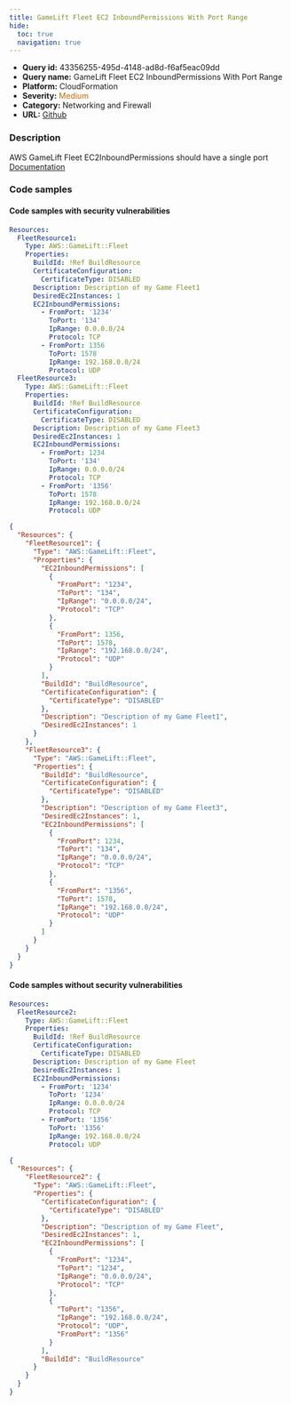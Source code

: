 ```yaml
---
title: GameLift Fleet EC2 InboundPermissions With Port Range
hide:
  toc: true
  navigation: true
---
```


<style>
  .highlight .hll {
    background-color: #ff171742;
  }
  .md-content {
    max-width: 1100px;
    margin: 0 auto;
  }
</style>

-   **Query id:** 43356255-495d-4148-ad8d-f6af5eac09dd
-   **Query name:** GameLift Fleet EC2 InboundPermissions With Port Range
-   **Platform:** CloudFormation
-   **Severity:** <span style="color:#C60">Medium</span>
-   **Category:** Networking and Firewall
-   **URL:** [Github](https://github.com/Checkmarx/kics/tree/master/assets/queries/cloudFormation/aws/gamelift_fleet_ec2_inbound_permissions_with_port_range)

### Description
AWS GameLift Fleet EC2InboundPermissions should have a single port<br>
[Documentation](https://docs.aws.amazon.com/AWSCloudFormation/latest/UserGuide/aws-resource-gamelift-fleet.html)

### Code samples
#### Code samples with security vulnerabilities
```yaml title="Positive test num. 1 - yaml file" hl_lines="10 27"
Resources:
  FleetResource1:
    Type: AWS::GameLift::Fleet
    Properties:
      BuildId: !Ref BuildResource
      CertificateConfiguration:
        CertificateType: DISABLED
      Description: Description of my Game Fleet1
      DesiredEc2Instances: 1
      EC2InboundPermissions:
        - FromPort: '1234'
          ToPort: '134'
          IpRange: 0.0.0.0/24
          Protocol: TCP
        - FromPort: 1356
          ToPort: 1578
          IpRange: 192.168.0.0/24
          Protocol: UDP
  FleetResource3:
    Type: AWS::GameLift::Fleet
    Properties:
      BuildId: !Ref BuildResource
      CertificateConfiguration:
        CertificateType: DISABLED
      Description: Description of my Game Fleet3
      DesiredEc2Instances: 1
      EC2InboundPermissions:
        - FromPort: 1234
          ToPort: '134'
          IpRange: 0.0.0.0/24
          Protocol: TCP
        - FromPort: '1356'
          ToPort: 1578
          IpRange: 192.168.0.0/24
          Protocol: UDP

```
```json title="Positive test num. 2 - json file" hl_lines="37 6"
{
  "Resources": {
    "FleetResource1": {
      "Type": "AWS::GameLift::Fleet",
      "Properties": {
        "EC2InboundPermissions": [
          {
            "FromPort": "1234",
            "ToPort": "134",
            "IpRange": "0.0.0.0/24",
            "Protocol": "TCP"
          },
          {
            "FromPort": 1356,
            "ToPort": 1578,
            "IpRange": "192.168.0.0/24",
            "Protocol": "UDP"
          }
        ],
        "BuildId": "BuildResource",
        "CertificateConfiguration": {
          "CertificateType": "DISABLED"
        },
        "Description": "Description of my Game Fleet1",
        "DesiredEc2Instances": 1
      }
    },
    "FleetResource3": {
      "Type": "AWS::GameLift::Fleet",
      "Properties": {
        "BuildId": "BuildResource",
        "CertificateConfiguration": {
          "CertificateType": "DISABLED"
        },
        "Description": "Description of my Game Fleet3",
        "DesiredEc2Instances": 1,
        "EC2InboundPermissions": [
          {
            "FromPort": 1234,
            "ToPort": "134",
            "IpRange": "0.0.0.0/24",
            "Protocol": "TCP"
          },
          {
            "FromPort": "1356",
            "ToPort": 1578,
            "IpRange": "192.168.0.0/24",
            "Protocol": "UDP"
          }
        ]
      }
    }
  }
}

```


#### Code samples without security vulnerabilities
```yaml title="Negative test num. 1 - yaml file"
Resources:
  FleetResource2:
    Type: AWS::GameLift::Fleet
    Properties:
      BuildId: !Ref BuildResource
      CertificateConfiguration:
        CertificateType: DISABLED
      Description: Description of my Game Fleet
      DesiredEc2Instances: 1
      EC2InboundPermissions:
        - FromPort: '1234'
          ToPort: '1234'
          IpRange: 0.0.0.0/24
          Protocol: TCP
        - FromPort: '1356'
          ToPort: '1356'
          IpRange: 192.168.0.0/24
          Protocol: UDP

```
```json title="Negative test num. 2 - json file"
{
  "Resources": {
    "FleetResource2": {
      "Type": "AWS::GameLift::Fleet",
      "Properties": {
        "CertificateConfiguration": {
          "CertificateType": "DISABLED"
        },
        "Description": "Description of my Game Fleet",
        "DesiredEc2Instances": 1,
        "EC2InboundPermissions": [
          {
            "FromPort": "1234",
            "ToPort": "1234",
            "IpRange": "0.0.0.0/24",
            "Protocol": "TCP"
          },
          {
            "ToPort": "1356",
            "IpRange": "192.168.0.0/24",
            "Protocol": "UDP",
            "FromPort": "1356"
          }
        ],
        "BuildId": "BuildResource"
      }
    }
  }
}

```
